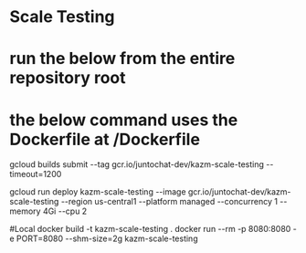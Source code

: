 # Scale Testing
# run the below from the entire repository root

# the below command uses the Dockerfile at <root>/Dockerfile
gcloud builds submit --tag gcr.io/juntochat-dev/kazm-scale-testing --timeout=1200 

gcloud run deploy kazm-scale-testing --image gcr.io/juntochat-dev/kazm-scale-testing --region us-central1 --platform managed --concurrency 1 --memory 4Gi --cpu 2


#Local
docker build -t kazm-scale-testing  . 
docker run --rm -p 8080:8080 -e PORT=8080 --shm-size=2g kazm-scale-testing